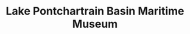 ---
layout: repo
title: "Lake Pontchartrain Basin Maritime Museum "
id: 24952
permalink: repos/24952/
---